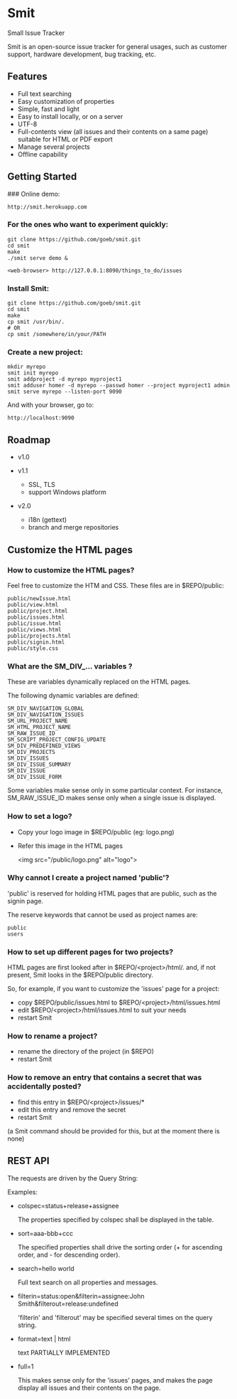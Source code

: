Smit
====

Small Issue Tracker

Smit is an open-source issue tracker for general usages, such as customer support, hardware development, bug tracking, etc.


Features
--------

- Full text searching
- Easy customization of properties
- Simple, fast and light
- Easy to install locally, or on a server
- UTF-8
- Full-contents view (all issues and their contents on a same page)
  suitable for HTML or PDF export
- Manage several projects
- Offline capability


Getting Started
---------------
    
### Online demo:

    http://smit.herokuapp.com

    
### For the ones who want to experiment quickly:

    git clone https://github.com/goeb/smit.git
    cd smit
    make
    ./smit serve demo &

    <web-browser> http://127.0.0.1:8090/things_to_do/issues


### Install Smit:
    
    git clone https://github.com/goeb/smit.git
    cd smit
    make
    cp smit /usr/bin/.
    # OR    
    cp smit /somewhere/in/your/PATH


### Create a new project:
    
    mkdir myrepo
    smit init myrepo
    smit addproject -d myrepo myproject1  
    smit adduser homer -d myrepo --passwd homer --project myproject1 admin
    smit serve myrepo --listen-port 9090

And with your browser, go to:

    http://localhost:9090

    

Roadmap
---

- v1.0

- v1.1
  - SSL, TLS
  - support Windows platform

- v2.0
  - i18n (gettext)
  - branch and merge repositories


Customize the HTML pages
------------------------

### How to customize the HTML pages?

Feel free to customize the HTM and CSS. These files are in $REPO/public:

    public/newIssue.html
    public/view.html
    public/project.html
    public/issues.html
    public/issue.html
    public/views.html
    public/projects.html
    public/signin.html
    public/style.css

### What are the SM_DIV_... variables ?
These are variables dynamically replaced on the HTML pages.

The following dynamic variables are defined:

    SM_DIV_NAVIGATION_GLOBAL
    SM_DIV_NAVIGATION_ISSUES
    SM_URL_PROJECT_NAME
    SM_HTML_PROJECT_NAME
    SM_RAW_ISSUE_ID
    SM_SCRIPT_PROJECT_CONFIG_UPDATE
    SM_DIV_PREDEFINED_VIEWS
    SM_DIV_PROJECTS
    SM_DIV_ISSUES
    SM_DIV_ISSUE_SUMMARY
    SM_DIV_ISSUE
    SM_DIV_ISSUE_FORM

Some variables make sense only in some particular context. For instance,
SM_RAW_ISSUE_ID makes sense only when a single issue is displayed.

### How to set a logo?

* Copy your logo image in $REPO/public (eg: logo.png)
* Refer this image in the HTML pages

    &lt;img src="/public/logo.png" alt="logo"&gt;

### Why cannot I create a project named 'public'?

'public' is reserved for holding HTML pages that are public, such as the signin page.

The reserve keywords that cannot be used as project names are:
    
    public
    users


### How to set up different pages for two projects?

HTML pages are first looked after in $REPO/&lt;project&gt;/html/. and, if not present, Smit looks in the $REPO/public directory.

So, for example, if you want to customize the 'issues' page for a project:

- copy $REPO/public/issues.html to $REPO/&lt;project&gt;/html/issues.html
- edit $REPO/&lt;project&gt;/html/issues.html to suit your needs
- restart Smit


### How to rename a project?

- rename the directory of the project (in $REPO)
- restart Smit


### How to remove an entry that contains a secret that was accidentally posted?

- find this entry in $REPO/&lt;project&gt;/issues/*
- edit this entry and remove the secret
- restart Smit

(a Smit command should be provided for this, but at the moment there is none)



REST API
--------

The requests are driven by the Query String:

Examples:
    
- colspec=status+release+assignee

    The properties specified by colspec shall be displayed in the table.

- sort=aaa-bbb+ccc

    The specified properties shall drive the sorting order (+ for ascending order, and - for descending order).

- search=hello world

    Full text search on all properties and messages.

- filterin=status:open&filterin=assignee:John Smith&filterout=release:undefined

    'filterin' and 'filterout' may be specified several times on the query string.

- format=text | html

    text PARTIALLY IMPLEMENTED

- full=1

    This makes sense only for the 'issues' pages, and makes the page display all issues and their contents on the page.


